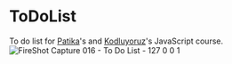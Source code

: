 # ToDoList
To do list for <a href="http://www.patika.dev">Patika</a>'s and <a href="http://www.kodluyoruz.org">Kodluyoruz</a>'s JavaScript course.
<br>
![FireShot Capture 016 - To Do List - 127 0 0 1](https://user-images.githubusercontent.com/116014855/207465185-acc958f4-d3fa-4e31-ac13-3cdb50e253d8.png)



